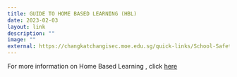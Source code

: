 ```yaml
---
title: GUIDE TO HOME BASED LEARNING (HBL)
date: 2023-02-03
layout: link
description: ""
image: ""
external: https://changkatchangisec.moe.edu.sg/quick-links/School-Safety/Guide-to-Home-Based-Learning-HBL/
---
```





For more information on Home Based Learning , click [here](http://staging.d2qn7m8qwv3497.amplifyapp.com/quick-links/School-Safety/Guide-to-Home-Based-Learning-HBL/)